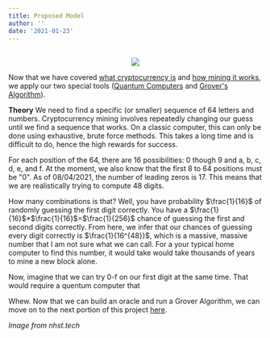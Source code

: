 ```yaml
---
title: Proposed Model
author: ''
date: '2021-01-23'
---
```


<center>
</br>
<img src="https://images-global.nhst.tech/image/QjJSOC9UZ2dQY25EY3RManFqc0grZ1Vja2FvQ1hTU3dlcVZadmlGSm9BMD0=/nhst/binary/358d239815f9af49ca6409c4962e868c">
</center>

Now that we have covered [what cryptocurrency is](https://wucrypto-project.netlify.app/) and [how mining it works](https://wucrypto-project.netlify.app/), we apply our two special tools ([Quantum Computers](https://wucrypto-project.netlify.app/) and [Grover's Algorithm](https://wucrypto-project.netlify.app/)).

**Theory**
We need to find a specific (or smaller) sequence of 64 letters and numbers. Cryptocurrency mining involves  repeatedly changing our guess until we find a sequence that works. On a classic computer, this can only be done using exhaustive, brute force methods. This takes a long time and is difficult to do, hence the high rewards for success.

For each position of the 64, there are 16 possibilities: 0 though 9 and a, b, c, d, e, and f. At the moment, we also know that the first 8 to 64 positions must be "0". As of 08/04/2021, the number of leading zeros is 17. This means that we are realistically trying to compute 48 digits. 

How many combinations is that? Well, you have probability $\frac{1}{16}$ of randomly guessing the first digit correctly. You have a  $\frac{1}{16}$*$\frac{1}{16}$=$\frac{1}{256}$ chance of guessing the first and second digits correctly. From here, we infer that our chances of guessing every digit correctly is $\frac{1}{16^{48}}$, which is a massive, massive number that I am not sure what we can call. For a your typical home computer to find this number, it would take would take thousands of years to mine a new block alone. 

Now, imagine that we can try 0-f on our first digit at the same time. That would require a quentum computer that 

Whew. Now that we can build an oracle and run a Grover Algorithm, we can move on to the next portion of this project [here](https://wucrypto-project.netlify.app/).

*Image from nhst.tech*